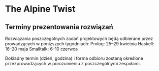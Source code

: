# The Alpine Twist

## Terminy prezentowania rozwiązań
Rozwiązania poszczególnych zadań projektowych będą odbierane przez prowadzących w poniższych tygodniach:
Prolog: 25–29 kwietnia
Haskell: 16–20 maja
Smalltalk: 6–10 czerwca

Dokładny termin (dzień, godzina) i forma odbioru zostaną określone przezprowadzących w porozumieniu z poszczególnymi zespołami.
